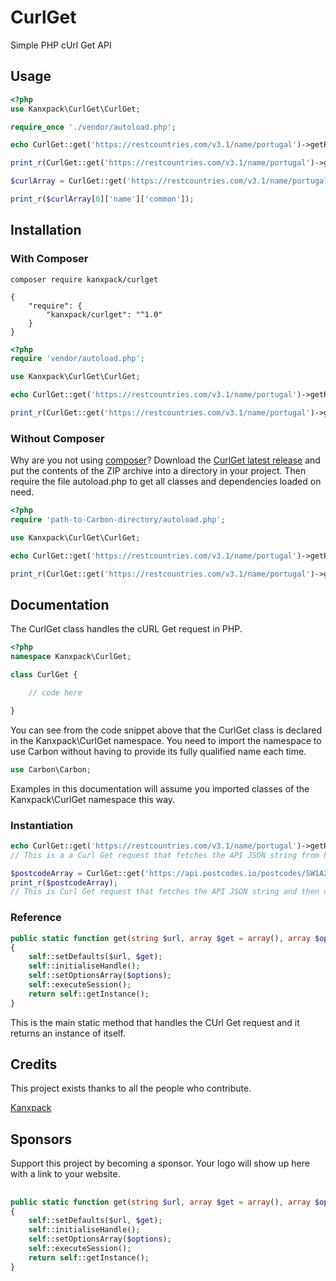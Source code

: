 # CurlGet

Simple PHP cUrl Get API

## Usage

```php
<?php
use Kanxpack\CurlGet\CurlGet;

require_once './vendor/autoload.php';

echo CurlGet::get('https://restcountries.com/v3.1/name/portugal')->getResult();

print_r(CurlGet::get('https://restcountries.com/v3.1/name/portugal')->getResultArray());

$curlArray = CurlGet::get('https://restcountries.com/v3.1/name/portugal')->getResultArray();

print_r($curlArray[0]['name']['common']);
```

## Installation

### With Composer

```
composer require kanxpack/curlget
```

```
{
    "require": {
        "kanxpack/curlget": "^1.0"
    }
}
```

```php
<?php
require 'vendor/autoload.php';

use Kanxpack\CurlGet\CurlGet;

echo CurlGet::get('https://restcountries.com/v3.1/name/portugal')->getResult();

print_r(CurlGet::get('https://restcountries.com/v3.1/name/portugal')->getResultArray());

```

### Without Composer

Why are you not using [composer](https://getcomposer.org/)? Download the [CurlGet latest release](https://github.com/Kanxpack/CurlGet/releases) and put the contents of the ZIP archive into a directory in your project. Then require the file autoload.php to get all classes and dependencies loaded on need.

```php
<?php
require 'path-to-Carbon-directory/autoload.php';

use Kanxpack\CurlGet\CurlGet;

echo CurlGet::get('https://restcountries.com/v3.1/name/portugal')->getResult();

print_r(CurlGet::get('https://restcountries.com/v3.1/name/portugal')->getResultArray());
```

## Documentation

The CurlGet class handles the cURL Get request in PHP.

```php
<?php
namespace Kanxpack\CurlGet;

class CurlGet {

    // code here

}
```
You can see from the code snippet above that the CurlGet class is declared in the Kanxpack\CurlGet namespace. You need to import the namespace to use Carbon without having to provide its fully qualified name each time.

```php
use Carbon\Carbon;
```

Examples in this documentation will assume you imported classes of the Kanxpack\CurlGet namespace this way.


### Instantiation

```php
echo CurlGet::get('https://restcountries.com/v3.1/name/portugal')->getResult();
// This is a a Curl Get request that fetches the API JSON string from https://restcountries.com/v3.1/name/portugal

$postcodeArray = CurlGet::get('https://api.postcodes.io/postcodes/SW1A2AA')->getResultArray();
print_r($postcodeArray);
// This is Curl Get request that fetches the API JSON string and then converts it to an array from https://api.postcodes.io/postcodes/SW1A2AA
```

### Reference

```php
public static function get(string $url, array $get = array(), array $options = array()) : self
{
    self::setDefaults($url, $get);
    self::initialiseHandle();
    self::setOptionsArray($options);
    self::executeSession();
    return self::getInstance();
}
```

This is the main static method that handles the CUrl Get request and it returns an instance of itself.

## Credits

This project exists thanks to all the people who contribute.

[Kanxpack](https://github.com/Kanxpack)

## Sponsors

Support this project by becoming a sponsor. Your logo will show up here with a link to your website.

## 






```php
public static function get(string $url, array $get = array(), array $options = array()) : self
{
    self::setDefaults($url, $get);
    self::initialiseHandle();
    self::setOptionsArray($options);
    self::executeSession();
    return self::getInstance();
}
```